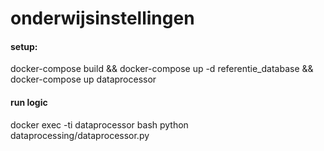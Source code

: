 # onderwijsinstellingen

#### setup:
docker-compose build && docker-compose up -d referentie_database && docker-compose up dataprocessor

#### run logic
docker exec -ti dataprocessor bash
python dataprocessing/dataprocessor.py
